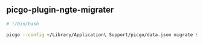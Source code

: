 ## picgo-plugin-ngte-migrater

```sh
# !/bin/bash

picgo --config ~/Library/Application\ Support/picgo/data.json migrate $0
```
